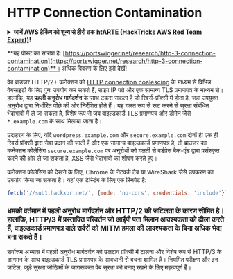# HTTP Connection Contamination

<details>

<summary><strong>जानें AWS हैकिंग को शून्य से हीरो तक</strong> <a href="https://training.hacktricks.xyz/courses/arte"><strong>htARTE (HackTricks AWS Red Team Expert)</strong></a><strong>!</strong></summary>

दूसरे तरीके HackTricks का समर्थन करने के लिए:

* अगर आप अपनी **कंपनी का विज्ञापन HackTricks में देखना चाहते हैं** या **HackTricks को PDF में डाउनलोड करना चाहते हैं** तो [**सब्सक्रिप्शन प्लान्स देखें**](https://github.com/sponsors/carlospolop)!
* [**आधिकारिक PEASS & HackTricks स्वैग**](https://peass.creator-spring.com) प्राप्त करें
* हमारे विशेष [**NFTs**](https://opensea.io/collection/the-peass-family) संग्रह [**The PEASS Family**](https://opensea.io/collection/the-peass-family) खोजें
* **शामिल हों** 💬 [**डिस्कॉर्ड समूह**](https://discord.gg/hRep4RUj7f) या [**टेलीग्राम समूह**](https://t.me/peass) या **मुझे** **Twitter** 🐦 [**@carlospolopm**](https://twitter.com/carlospolopm)** पर फॉलो** करें।
* **अपने हैकिंग ट्रिक्स साझा करें** [**HackTricks**](https://github.com/carlospolop/hacktricks) और [**HackTricks Cloud**](https://github.com/carlospolop/hacktricks-cloud) github repos को PR जमा करके।

</details>

**यह पोस्ट का सारांश है: [https://portswigger.net/research/http-3-connection-contamination](https://portswigger.net/research/http-3-connection-contamination)**। अधिक विवरण के लिए इसे देखें!

वेब ब्राउज़र HTTP/2+ कनेक्शन को [HTTP connection coalescing](https://daniel.haxx.se/blog/2016/08/18/http2-connection-coalescing) के माध्यम से विभिन्न वेबसाइटों के लिए पुनः उपयोग कर सकते हैं, साझा IP पते और एक सामान्य TLS प्रमाणपत्र के माध्यम से। हालांकि, यह **पहली अनुरोध मार्गदर्शन** के साथ टकरा सकता है जो रिवर्स-प्रॉक्सी में होता है, जहां उपयुक्त अनुरोध द्वारा निर्धारित पीछे की ओर निर्देशित होते हैं। यह गलत रूप से रूट करने से सुरक्षा संबंधित भेदाभावों में ले जा सकता है, विशेष रूप से जब वाइल्डकार्ड TLS प्रमाणपत्र और डोमेन जैसे `*.example.com` के साथ मिलाया जाता है।

उदाहरण के लिए, यदि `wordpress.example.com` और `secure.example.com` दोनों ही एक ही रिवर्स प्रॉक्सी द्वारा सेवा प्रदान की जाती हैं और एक सामान्य वाइल्डकार्ड प्रमाणपत्र है, तो ब्राउज़र का कनेक्शन कोलेसिंग `secure.example.com` पर अनुरोधों को गलती से वर्डप्रेस बैक-एंड द्वारा प्रसंस्कृत करने की ओर ले जा सकता है, XSS जैसे भेदाभावों का शोषण करते हुए।

कनेक्शन कोलेसिंग को देखने के लिए, Chrome के नेटवर्क टैब या WireShark जैसे उपकरण का उपयोग किया जा सकता है। यहां एक टेस्टिंग के लिए एक स्निपेट है:
```javascript
fetch('//sub1.hackxor.net/', {mode: 'no-cors', credentials: 'include'}).then(()=>{ fetch('//sub2.hackxor.net/', {mode: 'no-cors', credentials: 'include'}) })
```
### धमकी वर्तमान में पहली अनुरोध मार्गदर्शन और HTTP/2 की जटिलता के कारण सीमित है। हालांकि, HTTP/3 में प्रस्तावित परिवर्तन जो आईपी पता मिलान आवश्यकता को ढीला करते हैं, वाइल्डकार्ड प्रमाणपत्र वाले सर्वरों को MITM हमला की आवश्यकता के बिना अधिक भेद्य बना सकते हैं।

सर्वोत्तम अभ्यास में पहली अनुरोध मार्गदर्शन को उलटाव प्रॉक्सी में टालना और विशेष रूप से HTTP/3 के आगमन के साथ वाइल्डकार्ड TLS प्रमाणपत्र के सावधानी से बचना शामिल है। नियमित परीक्षण और इन जटिल, जुड़े सुरक्षा जोखिमों के जागरूकता वेब सुरक्षा को बनाए रखने के लिए महत्वपूर्ण है।
